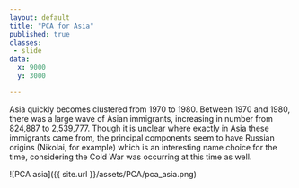 ```yaml
---
layout: default
title: "PCA for Asia"
published: true
classes:
 - slide
data:
  x: 9000
  y: 3000

---
```


Asia quickly becomes clustered from 1970 to 1980. Between 1970 and 1980, there was a large wave of Asian immigrants, increasing in number from 824,887 to 2,539,777.  Though it is unclear where exactly in Asia these immigrants came from, the principal components seem to have Russian origins (Nikolai, for example) which is an interesting name choice for the time, considering the Cold War was occurring at this time as well.

![PCA asia]({{ site.url }}/assets/PCA/pca_asia.png)
